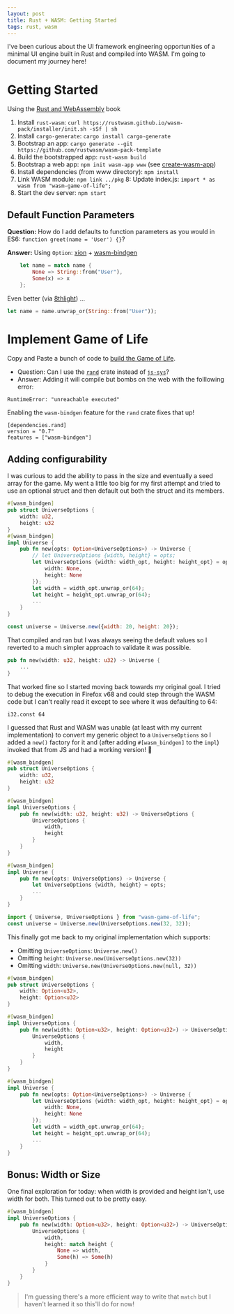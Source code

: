 ```yaml
---
layout: post
title: Rust + WASM: Getting Started
tags: rust, wasm
---
```


I've been curious about the UI framework engineering opportunities of a minimal UI engine built in Rust and compiled into WASM. I'm going to document my journey here!

# Getting Started

Using the [Rust and WebAssembly](https://rustwasm.github.io/docs/book/) book

1. Install `rust-wasm`: `curl https://rustwasm.github.io/wasm-pack/installer/init.sh -sSf | sh`
2. Install `cargo-generate`: `cargo install cargo-generate`
3. Bootstrap an app: `cargo generate --git https://github.com/rustwasm/wasm-pack-template`
4. Build the bootstrapped app: `rust-wasm build`
5. Bootstrap a web app: `npm init wasm-app www` (see [create-wasm-app](https://github.com/rustwasm/create-wasm-app))
6. Install dependencies (from www directory): `npm install`
7. Link WASM module: `npm link ../pkg`
8: Update index.js: `import * as wasm from "wasm-game-of-life";`
9. Start the dev server: `npm start`

## Default Function Parameters

**Question:** How do I add defaults to function parameters as you would in ES6: `function greet(name = 'User') {}`?

**Answer:** Using `Option`: [xion](http://xion.io/post/code/rust-optional-args.html) + [wasm-bindgen](https://github.com/rustwasm/wasm-bindgen/pull/507)

```rs
    let name = match name {
        None => String::from("User"),
        Some(x) => x
    };
```

Even better (via [8thlight](https://8thlight.com/blog/uku-taht/2015/04/29/using-the-option-type-effectively.html)) ...

```rs
let name = name.unwrap_or(String::from("User"));
```

# Implement Game of Life

Copy and Paste a bunch of code to [build the Game of Life](https://rustwasm.github.io/docs/book/game-of-life/implementing.html).

* Question: Can I use the [`rand`](https://crates.io/crates/rand) crate instead of [`js-sys`](https://crates.io/crates/js-sys)?
* Answer:
Adding it will compile but bombs on the web with the folllowing error:
```
RuntimeError: "unreachable executed"
```
Enabling the `wasm-bindgen` feature for the `rand` crate fixes that up!
```
[dependencies.rand]
version = "0.7"
features = ["wasm-bindgen"]
```

## Adding configurability

I was curious to add the ability to pass in the size and eventually a seed array for the game. My went a little too big for my first attempt and tried to use an optional struct and then default out both the struct and its members.

```rs
#[wasm_bindgen]
pub struct UniverseOptions {
    width: u32,
    height: u32
}
#[wasm_bindgen]
impl Universe {
    pub fn new(opts: Option<UniverseOptions>) -> Universe {
        // let UniverseOptions {width, height} = opts;
        let UniverseOptions {width: width_opt, height: height_opt} = opts.unwrap_or(UniverseOptions {
            width: None,
            height: None
        });
        let width = width_opt.unwrap_or(64);
        let height = height_opt.unwrap_or(64);
        ...
    }
}
```

```js
const universe = Universe.new({width: 20, height: 20});
```

That compiled and ran but I was always seeing the default values so I reverted to a much simpler approach to validate it was possible.

```rs
pub fn new(width: u32, height: u32) -> Universe {
    ...
}
```

That worked fine so I started moving back towards my original goal. I tried to debug the execution in Firefox v68 and could step through the WASM code but I can't really read it except to see where it was defaulting to 64:

```wasm
i32.const 64
```

I guessed that Rust and WASM was unable (at least with my current implementation) to convert my generic object to a `UniverseOptions` so I added a `new()` factory for it and (after adding `#[wasm_bindgen]` to the `impl`) invoked that from JS and had a working version! <span alt="tada icon">🎉</span>

```rs
#[wasm_bindgen]
pub struct UniverseOptions {
    width: u32,
    height: u32
}

#[wasm_bindgen]
impl UniverseOptions {
    pub fn new(width: u32, height: u32) -> UniverseOptions {
        UniverseOptions {
            width,
            height
        }
    }
}

#[wasm_bindgen]
impl Universe {
    pub fn new(opts: UniverseOptions) -> Universe {
        let UniverseOptions {width, height} = opts;
        ...
    }
}
```

```js
import { Universe, UniverseOptions } from "wasm-game-of-life";
const universe = Universe.new(UniverseOptions.new(32, 32));
```

This finally got me back to my original implementation which supports:
* Omitting `UniverseOptions`: `Universe.new()`
* Omitting `height`: `Universe.new(UniverseOptions.new(32))`
* Omitting `width`: `Universe.new(UniverseOptions.new(null, 32))`

```rs
#[wasm_bindgen]
pub struct UniverseOptions {
    width: Option<u32>,
    height: Option<u32>
}

#[wasm_bindgen]
impl UniverseOptions {
    pub fn new(width: Option<u32>, height: Option<u32>) -> UniverseOptions {
        UniverseOptions {
            width,
            height
        }
    }
}

#[wasm_bindgen]
impl Universe {
    pub fn new(opts: Option<UniverseOptions>) -> Universe {
        let UniverseOptions {width: width_opt, height: height_opt} = opts.unwrap_or(UniverseOptions {
            width: None,
            height: None
        });
        let width = width_opt.unwrap_or(64);
        let height = height_opt.unwrap_or(64);
        ...
    }
}
```

## Bonus: Width or Size

One final exploration for today: when width is provided and height isn't, use width for both. This turned out to be pretty easy.

```rs
#[wasm_bindgen]
impl UniverseOptions {
    pub fn new(width: Option<u32>, height: Option<u32>) -> UniverseOptions {
        UniverseOptions {
            width,
            height: match height {
                None => width,
                Some(h) => Some(h)
            }
        }
    }
}
```

> I'm guessing there's a more efficient way to write that `match` but I haven't learned it so this'll do for now!
